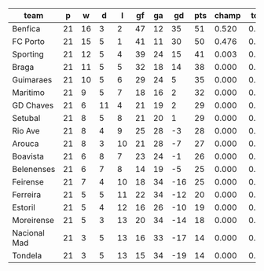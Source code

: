 |     team     | p  | w  | d  | l  | gf | ga | gd  | pts | champ | top2  | top3  | top4  |  5-7  | bot4  | bot3  | bot2  |
|--------------|----|----|----|----|----|----|-----|-----|-------|-------|-------|-------|-------|-------|-------|-------|
| Benfica      | 21 | 16 |  3 |  2 | 47 | 12 |  35 |  51 | 0.520 | 0.968 | 0.997 | 1.000 | 0.000 | 0.000 | 0.000 | 0.000|
| FC Porto     | 21 | 15 |  5 |  1 | 41 | 11 |  30 |  50 | 0.476 | 0.975 | 0.999 | 1.000 | 0.000 | 0.000 | 0.000 | 0.000|
| Sporting     | 21 | 12 |  5 |  4 | 39 | 24 |  15 |  41 | 0.003 | 0.044 | 0.628 | 0.889 | 0.110 | 0.000 | 0.000 | 0.000|
| Braga        | 21 | 11 |  5 |  5 | 32 | 18 |  14 |  38 | 0.000 | 0.011 | 0.281 | 0.697 | 0.291 | 0.000 | 0.000 | 0.000|
| Guimaraes    | 21 | 10 |  5 |  6 | 29 | 24 |   5 |  35 | 0.000 | 0.002 | 0.078 | 0.299 | 0.634 | 0.000 | 0.000 | 0.000|
| Maritimo     | 21 |  9 |  5 |  7 | 18 | 16 |   2 |  32 | 0.000 | 0.000 | 0.010 | 0.064 | 0.611 | 0.000 | 0.000 | 0.000|
| GD Chaves    | 21 |  6 | 11 |  4 | 21 | 19 |   2 |  29 | 0.000 | 0.000 | 0.002 | 0.016 | 0.334 | 0.008 | 0.002 | 0.000|
| Setubal      | 21 |  8 |  5 |  8 | 21 | 20 |   1 |  29 | 0.000 | 0.000 | 0.003 | 0.022 | 0.391 | 0.005 | 0.001 | 0.000|
| Rio Ave      | 21 |  8 |  4 |  9 | 25 | 28 |  -3 |  28 | 0.000 | 0.000 | 0.001 | 0.008 | 0.264 | 0.014 | 0.003 | 0.000|
| Arouca       | 21 |  8 |  3 | 10 | 21 | 28 |  -7 |  27 | 0.000 | 0.000 | 0.000 | 0.002 | 0.110 | 0.048 | 0.016 | 0.004|
| Boavista     | 21 |  6 |  8 |  7 | 23 | 24 |  -1 |  26 | 0.000 | 0.000 | 0.000 | 0.004 | 0.168 | 0.029 | 0.011 | 0.002|
| Belenenses   | 21 |  6 |  7 |  8 | 14 | 19 |  -5 |  25 | 0.000 | 0.000 | 0.000 | 0.001 | 0.061 | 0.083 | 0.031 | 0.007|
| Feirense     | 21 |  7 |  4 | 10 | 18 | 34 | -16 |  25 | 0.000 | 0.000 | 0.000 | 0.000 | 0.018 | 0.264 | 0.126 | 0.035|
| Ferreira     | 21 |  5 |  5 | 11 | 22 | 34 | -12 |  20 | 0.000 | 0.000 | 0.000 | 0.000 | 0.003 | 0.476 | 0.274 | 0.110|
| Estoril      | 21 |  5 |  4 | 12 | 16 | 26 | -10 |  19 | 0.000 | 0.000 | 0.000 | 0.000 | 0.005 | 0.494 | 0.294 | 0.129|
| Moreirense   | 21 |  5 |  3 | 13 | 20 | 34 | -14 |  18 | 0.000 | 0.000 | 0.000 | 0.000 | 0.001 | 0.704 | 0.522 | 0.280|
| Nacional Mad | 21 |  3 |  5 | 13 | 16 | 33 | -17 |  14 | 0.000 | 0.000 | 0.000 | 0.000 | 0.000 | 0.933 | 0.857 | 0.710|
| Tondela      | 21 |  3 |  5 | 13 | 15 | 34 | -19 |  14 | 0.000 | 0.000 | 0.000 | 0.000 | 0.000 | 0.941 | 0.865 | 0.722|
